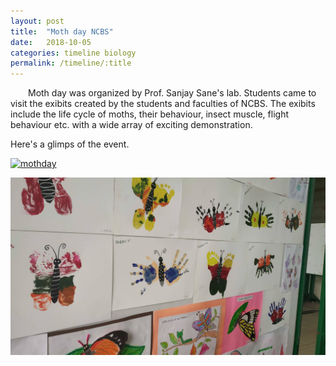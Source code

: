 ```yaml
---
layout: post
title:  "Moth day NCBS"
date:   2018-10-05
categories: timeline biology
permalink: /timeline/:title
---
```

&emsp;&emsp;Moth day was organized by Prof. Sanjay Sane's lab. Students came to visit the exibits created by the students and faculties of NCBS. The exibits include the life cycle of moths, their behaviour, insect muscle, flight behaviour etc. with a wide array of exciting demonstration.

Here's a glimps of the event.

[![mothday](http://img.youtube.com/vi/C-5CxraG1v4/0.jpg)](http://www.youtube.com/watch?v=C-5CxraG1v4)

![mothartschool](/assets/images/artschool.jpg)
